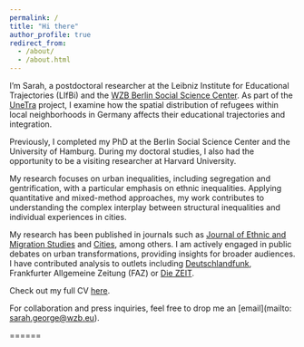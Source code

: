 ```yaml
---
permalink: /
title: "Hi there"
author_profile: true
redirect_from: 
  - /about/
  - /about.html
---
```


I’m Sarah, a postdoctoral researcher at the Leibniz Institute for Educational Trajectories (LIfBi) and the [WZB Berlin Social Science Center](https://www.wzb.eu/de/personen/sarah-george). As part of the [UneTra](https://unetra.wzb.eu/) project, I examine how the spatial distribution of refugees within local neighborhoods in Germany affects their educational trajectories and integration.

Previously, I completed my PhD at the Berlin Social Science Center and the University of Hamburg. During my doctoral studies, I also had the opportunity to be a visiting researcher at Harvard University. 

My research focuses on urban inequalities, including segregation and gentrification, with a particular emphasis on ethnic inequalities. Applying quantitative and mixed-method approaches, my work contributes to understanding the complex interplay between structural inequalities and individual experiences in cities.

My research has been published in journals such as [Journal of Ethnic and Migration Studies](https://www.tandfonline.com/doi/full/10.1080/1369183X.2025.2492346) and [Cities](https://www.sciencedirect.com/science/article/pii/S0264275124007212), among others. I am actively engaged in public debates on urban transformations, providing insights for broader audiences. I have contributed analysis to outlets including [Deutschlandfunk](https://www.deutschlandfunk.de/verkehrsberuhigung-wie-geschaeftsleute-und-anwohner-mitnehmen-100.html), Frankfurter Allgemeine Zeitung (FAZ) or [Die ZEIT](https://www.zeit.de/mobilitaet/2025-07/mobilitaet-migranten-auto-bus-vermoegen).


Check out my full CV [here](https://george-sarah.github.io/files/CV_George.pdf).

For collaboration and press inquiries, feel free to drop me an [email](mailto: sarah.george@wzb.eu).

======

